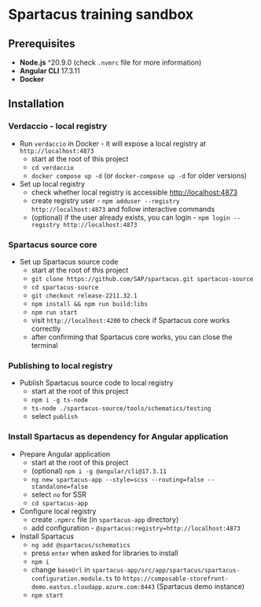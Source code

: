 # Spartacus training sandbox

## Prerequisites

- **Node.js** ^20.9.0 (check `.nvmrc` file for more information)
- **Angular CLI** 17.3.11
- **Docker**

## Installation

### Verdaccio - local registry

- Run `verdaccio` in Docker - it will expose a local registry at `http://localhost:4873`
  - start at the root of this project
  - `cd verdaccio`
  - `docker compose up -d` (or `docker-compose up -d` for older versions)
- Set up local registry
  - check whether local registry is accessible [http://localhost:4873]()
  - create registry user - `npm adduser --registry http://localhost:4873` and follow interactive commands
  - (optional) if the user already exists, you can login - `npm login --registry http://localhost:4873`

### Spartacus source core

- Set up Spartacus source code
  - start at the root of this project
  - `git clone https://github.com/SAP/spartacus.git spartacus-source`
  - `cd spartacus-source`
  - `git checkout release-2211.32.1`
  - `npm install && npm run build:libs`
  - `npm run start`
  - visit `http://localhost:4200` to check if Spartacus core works correctly
  - after confirming that Spartacus core works, you can close the terminal

### Publishing to local registry

- Publish Spartacus source code to local registry
  - start at the root of this project
  - `npm i -g ts-node`
  - `ts-node ./spartacus-source/tools/schematics/testing`
  - select `publish`

### Install Spartacus as dependency for Angular application

- Prepare Angular application
  - start at the root of this project
  - (optional) `npm i -g @angular/cli@17.3.11`
  - `ng new spartacus-app --style=scss --routing=false --standalone=false`
  - select `no` for SSR
  - `cd spartacus-app`
- Configure local registry
  - create `.npmrc` file (in `spartacus-app` directory)
  - add configuration - `@spartacus:registry=http://localhost:4873`
- Install Spartacus
  - `ng add @spartacus/schematics`
  - press `enter` when asked for libraries to install
  - `npm i`
  - change `baseUrl` in `spartacus-app/src/app/spartacus/spartacus-configuration.module.ts` to `https://composable-storefront-demo.eastus.cloudapp.azure.com:8443` (Spartacus demo instance)
  - `npm start`
